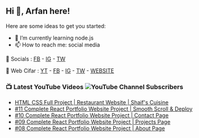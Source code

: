 ## Hi 👋, Arfan here!

Here are some ideas to get you started:

- 🌱 I’m currently learning node.js
- 📫 How to reach me: social media

🤙 Socials : [FB][fb] - [IG][ig] - [TW][tw]

🏦 Web Cifar : [YT][wyt] - [FB][wcfb] - [IG][wcig] - [TW][wctw] - [WEBSITE][wcwebsite]

### 📺 Latest YouTube Videos ![YouTube Channel Subscribers](https://img.shields.io/youtube/channel/subscribers/UCdxaLo9ALJgXgOUDURRPGiQ?style=social)

<!-- YOUTUBE:START -->
- [HTML CSS Full Project | Restaurant Website | Shaif&#39;s Cuisine](https://www.youtube.com/watch?v=4y-_3Ayiauw)
- [#11 Complete React Portfolio Website Project | Smooth Scroll &amp; Deploy](https://www.youtube.com/watch?v=vijvtdEXfec)
- [#10 Complete React Portfolio Website Project | Contact Page](https://www.youtube.com/watch?v=BtdM2_likL8)
- [#09 Complete React Portfolio Website Project | Projects Page](https://www.youtube.com/watch?v=DJtGSBD8ROE)
- [#08 Complete React Portfolio Website Project | About Page](https://www.youtube.com/watch?v=SRgdV6QIyU8)
<!-- YOUTUBE:END -->

[fb]: http://facebook.com/fb.shaifarfan08
[ig]: http://instagram.com/shaifarfan08
[tw]: http://twitter.com/shaifarfan08
[wcfb]: http://facebook.com/webcifar
[wcig]: http://instagram.com/web_cifar
[wctw]: http://twitter.com/webcifar
[wcwebsite]: http://webcifar.com
[wyt]: https://www.youtube.com/channel/UCdxaLo9ALJgXgOUDURRPGiQ
